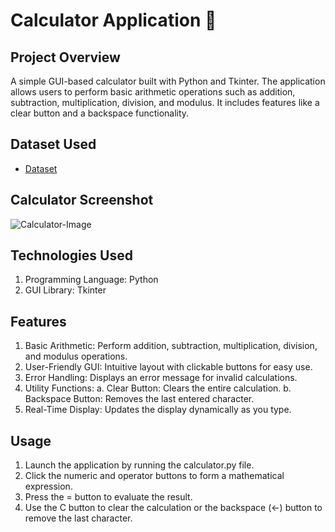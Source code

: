 # Calculator Application 📱
##  Project Overview
A simple GUI-based calculator built with Python and Tkinter. The application allows users to perform basic arithmetic operations such as addition, subtraction, multiplication, division, and modulus. It includes features like a clear button and a backspace functionality.

## Dataset Used
- <a href="https://github.com/Aajtakk/Calculator_Python">Dataset</a>

## Calculator Screenshot
![Calculator-Image](https://github.com/user-attachments/assets/73c585ce-99b2-47c6-9d67-de6dab7db162)

## Technologies Used
1. Programming Language: Python
2. GUI Library: Tkinter

## Features
1. Basic Arithmetic: Perform addition, subtraction, multiplication, division, and modulus operations.
2. User-Friendly GUI: Intuitive layout with clickable buttons for easy use.
3. Error Handling: Displays an error message for invalid calculations.
4. Utility Functions:
      a. Clear Button: Clears the entire calculation.
      b. Backspace Button: Removes the last entered character.
5. Real-Time Display: Updates the display dynamically as you type.

## Usage
1. Launch the application by running the calculator.py file.
2. Click the numeric and operator buttons to form a mathematical expression.
3. Press the = button to evaluate the result.
4. Use the C button to clear the calculation or the backspace (←) button to remove the last character.
